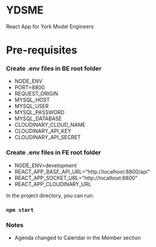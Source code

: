 # YDSME

React App for York Model Engineers

# Pre-requisites

### Create .env files in BE root folder

* NODE_ENV
* PORT=8800
* REQUEST_ORIGIN
* MYSQL_HOST
* MYSQL_USER
* MYSQL_PASSWORD
* MYSQL_DATABASE
* CLOUDINARY_CLOUD_NAME
* CLOUDINARY_API_KEY
* CLOUDINARY_API_SECRET

### Create .env files in FE root folder

* NODE_ENV=development
* REACT_APP_BASE_API_URL="http://localhost:8800/api"
* REACT_APP_SOCKET_URL="http://localhost:8800"
* REACT_APP_CLOUDINARY_URL

In the project directory, you can run:

### `npm start`

### Notes

* Agenda changed to Calendar in the Member section
